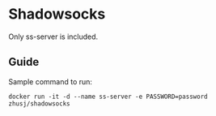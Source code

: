 # Shadowsocks

Only ss-server is included.

## Guide

Sample command to run:

```
docker run -it -d --name ss-server -e PASSWORD=password zhusj/shadowsocks
```
